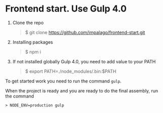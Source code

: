 # Frontend start. Use Gulp 4.0
1. Clone the repo

	> $ git clone https://github.com/impalago/frontend-start.git
2. Installing packages

	> $ npm i
3. If not installed globally Gulp 4.0, you need to add value to your PATH

	> $ export PATH=./node_modules/.bin:$PATH

To get started work you need to run the command `gulp`.

When the project is ready and you are ready to do the final assembly, run the command

	> NODE_ENV=production gulp